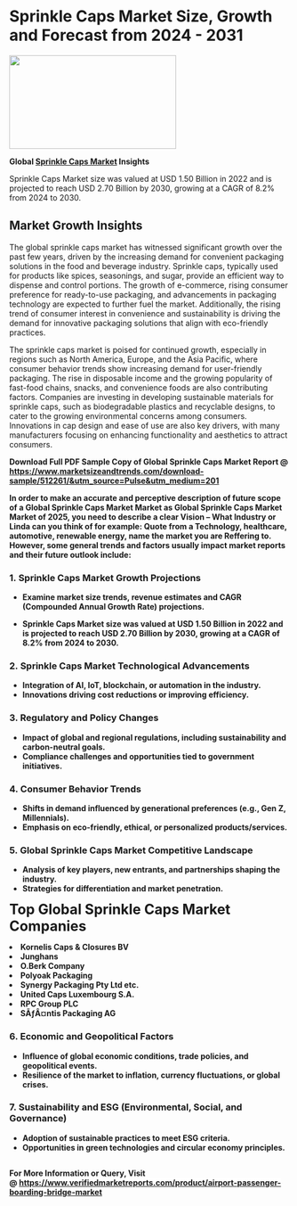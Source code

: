 <H1>Sprinkle Caps Market Size, Growth and Forecast from 2024 - 2031</H1><img class="aligncenter size-medium wp-image-584254" src="https://thirdeyenews.in/wp-content/uploads/2024/09/Global-Market-Research-300x168.jpeg" alt="" width="300" height="168" /><p><strong>Global&nbsp;<a href="https://www.marketsizeandtrends.com/download-sample/512261/&amp;utm_source=Pulse&amp;utm_medium=201">Sprinkle Caps Market</a> Insights</strong></p><p>Sprinkle Caps Market size was valued at USD 1.50 Billion in 2022 and is projected to reach USD 2.70 Billion by 2030, growing at a CAGR of 8.2% from 2024 to 2030.</p><p><h2>Market Growth Insights</h2> <p>The global sprinkle caps market has witnessed significant growth over the past few years, driven by the increasing demand for convenient packaging solutions in the food and beverage industry. Sprinkle caps, typically used for products like spices, seasonings, and sugar, provide an efficient way to dispense and control portions. The growth of e-commerce, rising consumer preference for ready-to-use packaging, and advancements in packaging technology are expected to further fuel the market. Additionally, the rising trend of consumer interest in convenience and sustainability is driving the demand for innovative packaging solutions that align with eco-friendly practices.</p> <p><strong></strong></p> <p>The sprinkle caps market is poised for continued growth, especially in regions such as North America, Europe, and the Asia Pacific, where consumer behavior trends show increasing demand for user-friendly packaging. The rise in disposable income and the growing popularity of fast-food chains, snacks, and convenience foods are also contributing factors. Companies are investing in developing sustainable materials for sprinkle caps, such as biodegradable plastics and recyclable designs, to cater to the growing environmental concerns among consumers. Innovations in cap design and ease of use are also key drivers, with many manufacturers focusing on enhancing functionality and aesthetics to attract consumers.</p> <p><strong></p><p><span class=""><strong>Download Full PDF Sample Copy of Global Sprinkle Caps Market Report</strong> @ <a href="https://www.marketsizeandtrends.com/download-sample/512261/&amp;utm_source=Pulse&amp;utm_medium=201" target="_blank">https://www.marketsizeandtrends.com/download-sample/512261/&amp;utm_source=Pulse&amp;utm_medium=201</a></span></p><p>In order to make an accurate and perceptive description of future scope of a Global&nbsp;Sprinkle Caps Market Market as Global&nbsp;Sprinkle Caps Market Market of 2025, you need to describe a clear Vision &ndash; What Industry or Linda can you think of for example: Quote from a Technology, healthcare, automotive, renewable energy, name the market you are Reffering to. However, some general trends and factors usually impact market reports and their future outlook include:</p><h3>1.&nbsp;<strong>Sprinkle Caps Market Growth Projections</strong></h3><ul><li>Examine market size trends, revenue estimates and CAGR (Compounded Annual Growth Rate) projections.</li><li><p>Sprinkle Caps Market size was valued at USD 1.50 Billion in 2022 and is projected to reach USD 2.70 Billion by 2030, growing at a CAGR of 8.2% from 2024 to 2030.</p></li></ul><h3>2.&nbsp;<strong>Sprinkle Caps Market Technological Advancements</strong></h3><ul><li>Integration of AI, IoT, blockchain, or automation in the industry.</li><li>Innovations driving cost reductions or improving efficiency.</li></ul><h3>3.&nbsp;<strong>Regulatory and Policy Changes</strong></h3><ul><li>Impact of global and regional regulations, including sustainability and carbon-neutral goals.</li><li>Compliance challenges and opportunities tied to government initiatives.</li></ul><h3>4.&nbsp;<strong>Consumer Behavior Trends</strong></h3><ul><li>Shifts in demand influenced by generational preferences (e.g., Gen Z, Millennials).</li><li>Emphasis on eco-friendly, ethical, or personalized products/services.</li></ul><h3>5.&nbsp;<strong>Global Sprinkle Caps Market Competitive Landscape</strong></h3><ul><li>Analysis of key players, new entrants, and partnerships shaping the industry.</li><li>Strategies for differentiation and market penetration.</li></ul><p data-pm-slice="1 1 []"><span style="color: inherit; font-family: inherit; font-size: 25px;">Top Global Sprinkle Caps Market Companies</span></p><div class="" data-test-id=""><p><li>Kornelis Caps & Closures BV</li><li> Junghans</li><li> O.Berk Company</li><li> Polyoak Packaging</li><li> Synergy Packaging Pty Ltd etc.</li><li> United Caps Luxembourg S.A.</li><li> RPC Group PLC</li><li> SÃƒÂ¤ntis Packaging AG</li></p></div><h3>6.&nbsp;<strong>Economic and Geopolitical Factors</strong></h3><ul><li>Influence of global economic conditions, trade policies, and geopolitical events.</li><li>Resilience of the market to inflation, currency fluctuations, or global crises.</li></ul><h3>7.&nbsp;<strong>Sustainability and ESG (Environmental, Social, and Governance)</strong></h3><ul><li>Adoption of sustainable practices to meet ESG criteria.</li><li>Opportunities in green technologies and circular economy principles.</li></ul><h2><strong style="font-size: 14px;">For More Information or Query, Visit @&nbsp;</strong><a style="background-color: #ffffff; font-size: 14px;" href="https://www.marketsizeandtrends.com/report/sprinkle-caps-market/" target="_blank">https://www.verifiedmarketreports.com/product/airport-passenger-boarding-bridge-market</a></h2>
